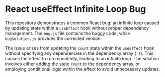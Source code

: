 # React useEffect Infinite Loop Bug

This repository demonstrates a common React bug: an infinite loop caused by updating state within a `useEffect` hook without proper dependency management.  The `bug.js` file contains the buggy code, while `bugSolution.js` provides the corrected version.

The issue arises from updating the `count` state within the `useEffect` hook without specifying any dependencies in the dependency array (`[]`). This causes the effect to run repeatedly, leading to an infinite loop. The solution involves either adding the state `count` to the dependency array, or employing conditional logic within the effect to avoid unnecessary updates.
